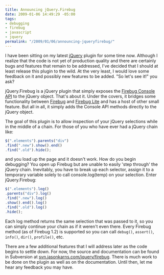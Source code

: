 ```yaml
---
title: Announcing jQuery.Firebug
date: 2009-01-06 14:49:29 -05:00
tags:
- debugging
- firebug
- javascript
- jquery
permalink: "/2009/01/06/announcing-jqueryfirebug/"
---
```


I have been sitting on my latest [jQuery](http://jquery.com/) plugin for some time now.
Although I realize that the code is not yet of production quality
and there are certainly bugs and features that remain to be addressed,
I've decided that I should at least release this plugin to the wild.
At the very least, I would love some feedback on it and possibly new features to be added.
"So let's see it!" you ask?

jQuery.Firebug is a jQuery plugin that simply exposes the
[Firebug Console API](http://getfirebug.com/console.html) to the jQuery object.
That's about it.
Under the covers, it bridges some functionality between [Firebug](http://getfirebug.com/)
and [Firebug Lite](http://getfirebug.com/lite.html) and has a host of other small feature.
But all in all, it simply adds the Console API methods directly to the jQuery object.

The goal of this plugin is to allow inspection of your jQuery selections while in the middle of a chain.
For those of you who have ever had a jQuery chain like:

~~~js
$(".elements").parents("div")
.find(".new").show().end()
.find(".old").hide();
~~~

and you load up the page and it doesn't work.
How do you begin debugging?
You open up Firebug but are unable to easily 'step through' the jQuery chain.
Inevitably, you have to break up each selector,
assign it to a temporary variable solely to call console.log(temp) on your selection.
Enter jQuery.Firebug:

~~~js
$(".elements").log()
.parents("div").log()
.find(".new").log()
.show().end().log()
.find(".old").log()
.hide();
~~~

Each log method returns the same selection that was passed to it,
so you can simply continue your chain as if it weren't even there.
Every Firebug method (as of Firebug 1.2) is supported so you can call
`debug()`, `assert()`, `info()`, `dir()`, `profile()`, etc.

There are a few additional features that I will address later as the code begins to settle down.
For now, the source and documentation can be found in Subversion at
[svn.jasonkarns.com/jquery/firebug](http://svn.jasonkarns.com/jquery/firebug/).
There is much work to be done on the plugin as well as on the documentation.
Until then, let me hear any feedback you may have.
